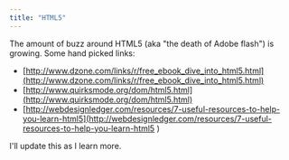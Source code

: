 ```yaml
---
title: "HTML5"
---
```

The amount of buzz around HTML5 (aka "the death of Adobe flash") is growing. Some hand picked links:

* [http://www.dzone.com/links/r/free_ebook_dive_into_html5.html](http://www.dzone.com/links/r/free_ebook_dive_into_html5.html)
* [http://www.quirksmode.org/dom/html5.html](http://www.quirksmode.org/dom/html5.html)
* [http://webdesignledger.com/resources/7-useful-resources-to-help-you-learn-html5](http://webdesignledger.com/resources/7-useful-resources-to-help-you-learn-html5)

I'll update this as I learn more.
